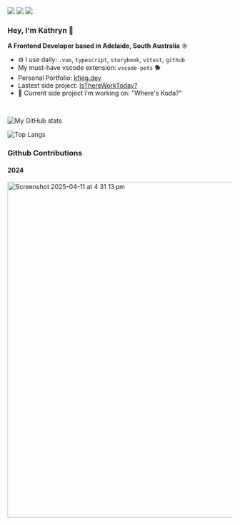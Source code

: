 <!--![Copy of Black and White Monochrome Illustration Artist LinkedIn Banner (1)](https://github.com/user-attachments/assets/2ce3c486-01e3-4e48-9afb-f9bdf2359f7e)
![Copy of Black and White Monochrome Illustration Artist LinkedIn Banner (2)](https://github.com/user-attachments/assets/f87e5af1-007e-4af8-ba2b-553f8cc89fae)

![Copy of Black and White Monochrome Illustration Artist LinkedIn Banner (3)](https://github.com/user-attachments/assets/9d318878-352a-421c-b5fd-e5fe53a5105c)-->

<a href="https://kfieg.dev"><img src="https://img.shields.io/badge/portfolio-0A0A0A?style=for-the-badge&logo=dev.to&logoColor=white"></a>
<a target="_blank" href="https://www.linkedin.com/in/kathrynfieg/"><img src="https://img.shields.io/badge/LinkedIn-0077B5?style=for-the-badge&logo=linkedin&logoColor=white"></a>
<a href="mailto:kathrynfieg@gmail.com" target="_blank"><img src="https://img.shields.io/badge/Gmail-D14836?style=for-the-badge&logo=gmail&logoColor=white"></a>

### Hey, I'm Kathryn :wave:

**A Frontend Developer based in Adelaide, South Australia ☼**

<!--Frontend Developer at <a href="https://guestpix.com/">GUESTPIX</a>-->

- ⚙️ I use daily: `.vue`, `typescript`, `storybook`, `vitest`, `github`
- My must-have vscode extension: `vscode-pets` 🐕
- Personal Portfolio: <a href="https://kfieg.dev" target="_blank">kfieg.dev</a>  
- Lastest side project: <a href="https://istherework.today">IsThereWorkToday?</a> 
- 🌱 Current side project i'm working on: "Where's Koda?"

<br />


<!--<a href="mailto:kathrynfieg@gmail.com" target="_blank"><img src="https://img.shields.io/badge/Gmail-D14836?style=for-the-badge&logo=gmail&logoColor=white"></a>

<a href="https://www.youtube.com/user/kathrynfieg/featured"><img src="https://img.shields.io/badge/YouTube-FF0000?style=for-the-badge&logo=youtube&logoColor=white"></a> 

#### Let's Get In Touch

### What I Work With
<img src="https://img.shields.io/badge/React-20232A?style=for-the-badge&logo=react&logoColor=61DAFB"> <img src="https://img.shields.io/badge/JavaScript-F7DF1E?style=for-the-badge&logo=javascript&logoColor=black"> <img src="https://img.shields.io/badge/HTML5-E34F26?style=for-the-badge&logo=html5&logoColor=white"> <img src="https://img.shields.io/badge/CSS3-1572B6?style=for-the-badge&logo=css3&logoColor=white"> 

![Top Langs](https://github-readme-stats.vercel.app/api/top-langs/?username=kathrynfieg&hide_progress=true)

### My Favourte Project Repo

<a href="https://github.com/kathrynfieg/TafeBuddy_SRV_App">
  <img align="center" style="margin:1rem 0.5rem" src="https://github-readme-stats.vercel.app/api/pin/?username=kathrynfieg&repo=TafeBuddy_SRV_App&title_color=ffffff&text_color=c9cacc&icon_color=4AB197&bg_color=1A2B34" />
</a>
-->

![My GitHub stats](https://github-readme-stats-beta-weld-49.vercel.app/api?username=kathrynfieg\&hide=issues,stars\&show_icons=true\&show=prs_merged_percentage,reviews\&count_private=true\&rank_icon=github\&theme=swift\&hide_border=true)

![Top Langs](https://github-readme-stats-beta-weld-49.vercel.app/api/top-langs/?username=kathrynfieg\&layout=compact)

### Github Contributions
#### 2024
<img width="753" alt="Screenshot 2025-04-11 at 4 31 13 pm" src="https://github.com/user-attachments/assets/05344be4-c8f0-4831-9c51-484934ab2c5c" />
